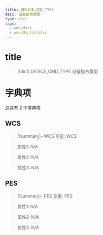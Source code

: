```yaml
---
title: DEVICE_CMD_TYPE
desc: 设备指令类型
type: dict
tags:
  - wms/dict
  - wms/dict/static
---
```

# title
>[!dict] DEVICE_CMD_TYPE
> 设备指令类型

# 字典项
总共有 2 个字典项
## WCS
>[!summary]- WCS
>变量: WCS
>
>属性1: N/A
>
>属性2: N/A
>
>属性3: N/A

## PES
>[!summary]- PES
>变量: PES
>
>属性1: N/A
>
>属性2: N/A
>
>属性3: N/A
